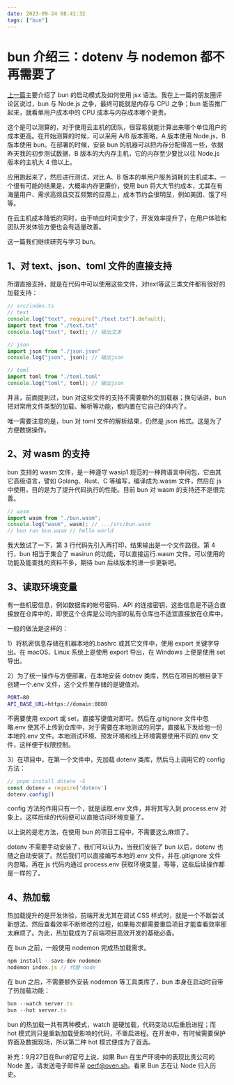 ```yaml
---
date: 2023-09-24 08:41:32
tags: ["bun"]
---
```


# bun 介绍三：dotenv 与 nodemon 都不再需要了

[上一篇](/posts/2023/06.html)主要介绍了 bun 的启动模式及如何使用 jsx 语法。我在上一篇的朋友圈评论区说过，bun 与 Node.js 之争，最终可能就是内存与 CPU 之争；bun 能否推广起来，就看单用户成本中的 CPU 成本与内存成本哪个更贵。

这个是可以测算的，对于使用云主机的团队，很容易就能计算出来哪个单位用户的成本更高。在开始测算的时候，可以采用 A/B 版本策略，A 版本使用 Node.js，B 版本使用 bun。在部署的时候，安装 bun 的机器可以把内存分配得高一些，依据昨天我的初步测试数据，B 版本的大内存主机，它的内存至少要比以往 Node.js 版本的主机大 4 倍以上。

应用跑起来了，然后进行测试，对比 A、B 版本的单用户服务消耗的主机成本。一个很有可能的结果是，大概率内存更廉价，使用 bun 将大大节约成本，尤其在有海量用户、需求高频且交互频繁的应用上，成本节约会很明显，例如美团、饿了吗等。

在云主机成本降低的同时，由于响应时间变少了，开发效率提升了，在用户体验和团队开发体验方便也会有适量改善。

这一篇我们继续研究与学习 bun。

## 1、对 text、json、toml 文件的直接支持

所谓直接支持，就是在代码中可以使用这些文件，对text等这三类文件都有很好的加载支持：

```js
// src/index.ts
// text
console.log("text", require("./text.txt").default);
import text from "./text.txt"
console.log("text", text); // 输出文本

// json
import json from "./json.json"
console.log("json", json); // 输出json

// toml
import toml from "./toml.toml"
console.log("toml", toml); // 输出json
```

并且，前面提到过，bun 对这些文件的支持不需要额外的加载器；换句话讲，bun 把对常用文件类型的加载、解析等功能，都内置在它自己的体内了。

唯一需要注意的是，bun 对 toml 文件的解析结果，仍然是 json 格式。这是为了方便数据操作。

## 2、对 wasm 的支持

bun 支持的 wasm 文件，是一种遵守 wasip1 规范的一种跨语言中间包，它由其它高级语言，譬如 Golang、Rust、C 等编写，编译成为.wasm 文件，然后在 js 中使用，目的是为了提升代码执行的性能。目前 bun 对 wasm 的支持还不是很完善。

```js
// wasm
import wasm from "./bun.wasm";
console.log("wasm", wasm); // .../src/bun.wasm
// bun run bun.wasm // hello world
```

我大致试了一下，第 3 行代码先引入再打印，结果输出是一个文件路径。第 4 行，bun 相当于集合了 wasirun 的功能，可以直接运行.wasm 文件。可以使用的功能及能查找的资料不多，期待 bun 后续版本的进一步更新吧。

## 3、读取环境变量

有一些机密信息，例如数据库的帐号密码、API 的连接密钥，这些信息是不适合直接放在仓库中的，即使这个仓库是公司内部的私有仓库也不适宜直接放在仓库中。

一般的做法是这样的：

1）将机密信息存储在机器本地的.bashrc 或其它文件中，使用 export 关键字导出。在 macOS、Linux 系统上是使用 export 导出，在 Windows 上便是使用 set 导出。

2）为了统一操作与方便部署，在本地安装 dotnev 类库，然后在项目的根目录下创建一个.env 文件，这个文件里存储的是键值对。

```bash
PORT=80
API_BASE_URL=https://domain:8080
```

不需要使用 export 或 set，直接写键值对即可。然后在.gitignore 文件中忽略.env 使其不上传到仓库中，对于需要在本地测试的同学，直接私下发给他一份本地的.env 文件。本地测试环境、预发环境和线上环境需要使用不同的.env 文件，这样便于权限控制。

3）在项目中，在第一个文件中，先加载 dotenv 类库，然后马上调用它的 config 方法：

```js
// pnpm install dotenv -S
const dotenv = require('dotenv')
dotenv.config()
```

config 方法的作用只有一个，就是读取.env 文件，并将其写入到 process.env 对象上，这样后续的代码便可以直接访问环境变量了。

以上说的是老方法，在使用 bun 的项目工程中，不需要这么麻烦了。

dotenv 不需要手动安装了，我们可以认为，当我们安装了 bun 以后，dotenv 也随之自动安装了。然后我们可以直接编写本地的.env 文件，并在.gitignore 文件内忽略，再在 js 代码内通过 process.env 获取环境变量，等等，这些后续操作都是一样的了。

## 4、热加载

热加载提升的是开发体验，前端开发尤其在调试 CSS 样式时，就是一个不断尝试新想法、然后查看效率不断修改的过程，如果每次都需要重启项目才能查看效率那太麻烦了。为此，热加载成为了前端项目高效开发的基础必备。

在 bun 之前，一般使用 nodemon 完成热加载需求。

```js
npm install --save-dev nodemon
nodemon index.js // 代替 node
```

在 bun 之后，不需要额外安装 nodemon 等工具类库了，bun 本身在启动时自带了热加载功能：

```js
bun --watch server.ts
bun --hot server.ts
```

bun 的热加载一共有两种模式，watch 是硬加载，代码变动以后重启进程；而 hot 模式则只是重新加载受影响的代码，不重启进程。在开发中，有时候需要保护界面及数据现场，所以第二种 hot 模式便成为了首选。

补充：9月27日在Bun的官号上说，如果 Bun 在生产环境中的表现比贵公司的 Node 差，请发送电子邮件至 perf@oven.sh。看来 Bun 志在让 Node 归入历史。
